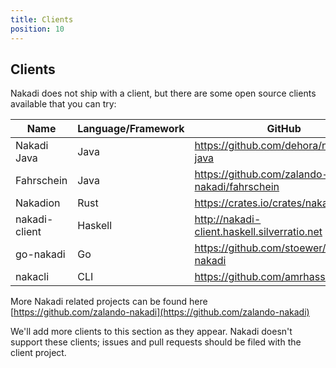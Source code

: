 ```yaml
---
title: Clients
position: 10
---
```


## Clients

Nakadi does not ship with a client, but there are some open source clients available that you can try:

| Name            | Language/Framework |  GitHub                                             |
|-----------------|--------------------|-----------------------------------------------------|
| Nakadi Java     | Java               | <https://github.com/dehora/nakadi-java>             |
| Fahrschein      | Java               | <https://github.com/zalando-nakadi/fahrschein>      |
| Nakadion        | Rust               | <https://crates.io/crates/nakadion>                 |
| nakadi-client   | Haskell            | <http://nakadi-client.haskell.silverratio.net>      |
| go-nakadi       | Go                 | <https://github.com/stoewer/go-nakadi>              |
| nakacli         | CLI                | <https://github.com/amrhassan/nakacli>              |


More Nakadi related projects can be found here [https://github.com/zalando-nakadi](https://github.com/zalando-nakadi)

We'll add more clients to this section as they appear. Nakadi doesn't support these clients; issues and pull requests should be filed with the client project.
